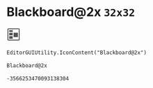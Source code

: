 # Blackboard@2x `32x32`
<img src="/img/Blackboard@2x.png" width=32 height=32>

``` CSharp
EditorGUIUtility.IconContent("Blackboard@2x")
```
```
Blackboard@2x
```
```
-3566253470093138304
```

